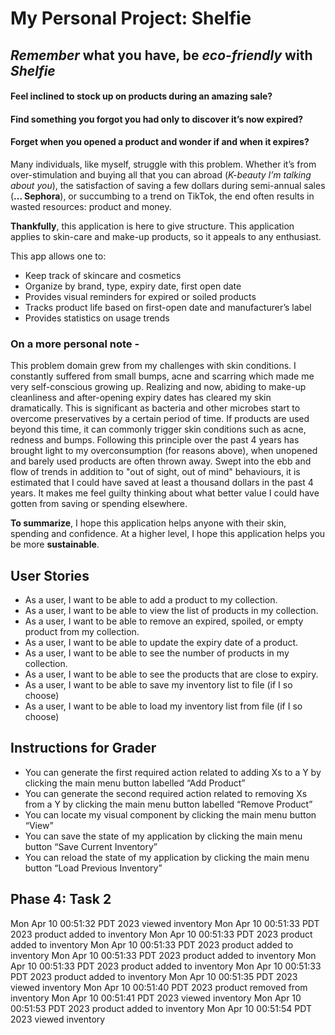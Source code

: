 # My Personal Project: Shelfie

## *Remember* what you have, be *eco-friendly* with *Shelfie*  

#### Feel inclined to stock up on products during an amazing sale?
#### Find something you forgot you had only to discover it’s now expired?  
#### Forget when you opened a product and wonder if and when it expires?

Many individuals, like myself, struggle with this problem. 
Whether it’s from over-stimulation and buying all that you can abroad (*K-beauty I’m talking about you*), 
the satisfaction of saving a few dollars during semi-annual sales (**... Sephora**), or succumbing to a trend on TikTok, 
the end often results in wasted resources: product and money.

**Thankfully**, this application is here to give structure. 
This application applies to skin-care and make-up products, so it appeals to any enthusiast. 

This app allows one to:
- Keep track of skincare and cosmetics
- Organize by brand, type, expiry date, first open date
- Provides visual reminders for expired or soiled products
- Tracks product life based on first-open date and manufacturer’s label
- Provides statistics on usage trends 

### On a more personal note -
This problem domain grew from my challenges with skin conditions. I constantly suffered from small
bumps, acne and scarring which made me very self-conscious growing up. Realizing and now, abiding to make-up 
cleanliness and after-opening expiry dates has cleared my skin dramatically. This is significant as bacteria 
and other microbes start to overcome preservatives by a certain period of time. If products are used beyond 
this time, it can commonly trigger skin conditions such as acne, redness and bumps. 
Following this principle over the past 4 years has brought light to my overconsumption (for reasons above), when
unopened and barely used products are often thrown away. Swept into the ebb and flow of trends in addition to 
"out of sight, out of mind" behaviours, it is estimated that I could have saved at least a thousand dollars in the
past 4 years. It makes me feel guilty thinking about what better value I could have gotten from saving or
spending elsewhere.


**To summarize**, I hope this application helps anyone with their skin, spending and confidence. At a higher level, 
I hope this application helps you be more **sustainable**.
 
## User Stories

- As a user, I want to be able to add a product to my collection.  
- As a user, I want to be able to view the list of products in my collection.  
- As a user, I want to be able to remove an expired, spoiled, or empty product from my collection.
- As a user, I want to be able to update the expiry date of a product.
- As a user, I want to be able to see the number of products in my collection. 
- As a user, I want to be able to see the products that are close to expiry.
- As a user, I want to be able to save my inventory list to file (if I so choose)
- As a user, I want to be able to load my inventory list from file (if I so choose)

## Instructions for Grader

- You can generate the first required action related to adding Xs to a Y by clicking the main menu button labelled 
“Add Product”
- You can generate the second required action related to removing Xs from a Y by clicking the main menu button labelled
“Remove Product”
- You can locate my visual component by clicking the main menu button “View”
- You can save the state of my application by clicking the main menu button “Save Current Inventory”
- You can reload the state of my application by clicking the main menu button “Load Previous Inventory”

## Phase 4: Task 2
Mon Apr 10 00:51:32 PDT 2023
viewed inventory
Mon Apr 10 00:51:33 PDT 2023
product added to inventory
Mon Apr 10 00:51:33 PDT 2023
product added to inventory
Mon Apr 10 00:51:33 PDT 2023
product added to inventory
Mon Apr 10 00:51:33 PDT 2023
product added to inventory
Mon Apr 10 00:51:33 PDT 2023
product added to inventory
Mon Apr 10 00:51:33 PDT 2023
product added to inventory
Mon Apr 10 00:51:35 PDT 2023
viewed inventory
Mon Apr 10 00:51:40 PDT 2023
product removed from inventory
Mon Apr 10 00:51:41 PDT 2023
viewed inventory
Mon Apr 10 00:51:53 PDT 2023
product added to inventory
Mon Apr 10 00:51:54 PDT 2023
viewed inventory